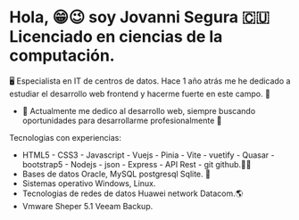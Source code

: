 # Hola,  😁😉 soy Jovanni Segura 🇨🇺 Licenciado en ciencias de la computación.
🖥️ Especialista en IT de centros de datos. Hace 1 año atrás me he dedicado a estudiar el desarrollo web frontend y hacerme fuerte en este campo. 💪

- 🌱 Actualmente me dedico al desarrollo web, siempre buscando oportunidades para desarrollarme profesionalmente 💯

Tecnologias con experiencias:

- HTML5 - CSS3 - Javascript - Vuejs - Pinia - Vite - vuetify - Quasar - bootstrap5 - Nodejs - json - Express - API Rest - git github.💪💯
- Bases de datos Oracle, MySQL postgresql Sqlite. 💪
- Sistemas operativo Windows, Linux.
- Tecnologias de redes de datos Huawei network Datacom.🌎
- Vmware Sheper 5.1 Veeam Backup.

